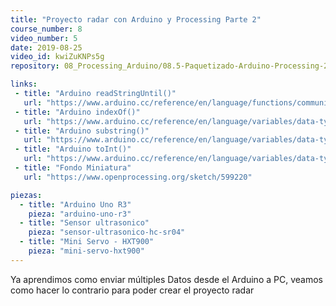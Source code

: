 ```yaml
---
title: "Proyecto radar con Arduino y Processing Parte 2"
course_number: 8
video_number: 5
date: 2019-08-25
video_id: kwiZuKNPs5g
repository: 08_Processing_Arduino/08.5-Paquetizado-Arduino-Processing-2

links:
 - title: "Arduino readStringUntil()"
   url: "https://www.arduino.cc/reference/en/language/functions/communication/serial/readstringuntil/"
 - title: "Arduino indexOf()"
   url: "https://www.arduino.cc/reference/en/language/variables/data-types/string/functions/indexof/"
 - title: "Arduino substring()"
   url: "https://www.arduino.cc/reference/en/language/variables/data-types/string/functions/substring/"
 - title: "Arduino toInt()"
   url: "https://www.arduino.cc/reference/en/language/variables/data-types/string/functions/toint/"
 - title: "Fondo Miniatura"
   url: "https://www.openprocessing.org/sketch/599220"

piezas:
  - title: "Arduino Uno R3"
    pieza: "arduino-uno-r3"
  - title: "Sensor ultrasonico"
    pieza: "sensor-ultrasonico-hc-sr04"
  - title: "Mini Servo - HXT900"
    pieza: "mini-servo-hxt900"
---
```


Ya aprendimos como enviar múltiples Datos desde el Arduino a PC, veamos como hacer lo contrario para poder crear el proyecto radar
